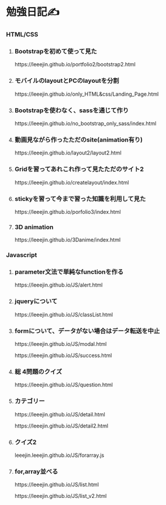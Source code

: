 # 勉強日記✍

### HTML/CSS
1. <h3>Bootstrapを初めて使って見た</h3>
   <p>https://leeejin.github.io/portfolio2/bootstrap2.html</p>
2. <h3>モバイルのlayoutとPCのlayoutを分割</h3>
   <p>https://leeejin.github.io/only_HTML&css/Landing_Page.html</p>
3. <h3>Bootstrapを使わなく、sassを通じて作り</h3>
   <p>https://leeejin.github.io/no_bootstrap_only_sass/index.html</p>
4. <h3>動画見ながら作ったただのsite(animation有り)</h3>
   <p>https://leeejin.github.io/layout2/layout2.html</p>
5. <h3>Gridを習ってあれこれ作って見たただのサイト2</h3>
   <p>https://leeejin.github.io/createlayout/index.html</p>
6. <h3>stickyを習って今まで習った知識を利用して見た</h3>
   <p>https://leeejin.github.io/porfolio3/index.html</p>
7. <h3>3D animation</h3>
   <p>https://leeejin.github.io/3Danime/index.html</p>

### Javascript
1. <h3>parameter文法で単純なfunctionを作る</h3>
   <p>https://leeejin.github.io/JS/alert.html</p>
2. <h3>jqueryについて</h3>
   <p>https://leeejin.github.io/JS/classList.html</p>
3. <h3>formについて、データがない場合はデータ転送を中止</h3>
   <p>https://leeejin.github.io/JS/modal.html</p>
   <p>https://leeejin.github.io/JS/success.html</p>
4. <h3>総 4問題のクイズ</h3>
   <p>https://leeejin.github.io/JS/question.html</p>
5. <h3>カテゴリー</h3>
   <p>https://leeejin.github.io/JS/detail.html</p>
   <p>https://leeejin.github.io/JS/detail2.html</p>
6. <h3>クイズ2</h3>
   <p>leeejin.leeejin.github.io/JS/forarray.js </p>
7. <h3>for,array並べる</h3>
   <p>https://leeejin.github.io/JS/list.html</p>
   <p>https://leeejin.github.io/JS/list_v2.html</p>
